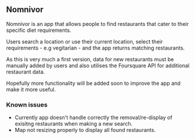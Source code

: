 ## Nomnivor

Nomnivor is an app that allows people to find restaurants that cater to their specific diet requirements.

Users search a location or use their current location, select their requirements -
e.g vegitarian - and the app returns matching restaurants.

As this is very much a first version, data for new restaurants must be manually added by users and also utilises the Foursquare API for additional restaurant data.

Hopefully more functionality will be added soon to improve the app and make it more useful.

### Known issues

* Currently app doesn't handle correctly the removal/re-display of exisitng restaurants when making a new search.
* Map not resizing properly to display all found restaurants.

